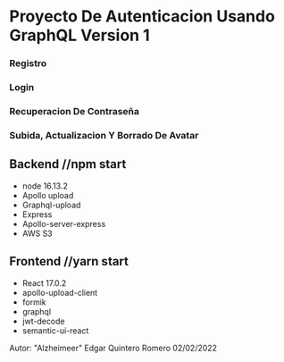 # Proyecto De Autenticacion Usando GraphQL Version 1

### Registro
### Login
### Recuperacion De Contraseña
### Subida, Actualizacion Y Borrado De Avatar


## Backend //npm start
* node 16.13.2
* Apollo upload
* Graphql-upload
* Express
* Apollo-server-express
* AWS S3 
  

## Frontend //yarn start
* React 17.0.2
* apollo-upload-client
* formik
* graphql
* jwt-decode
* semantic-ui-react



Autor: "Alzheimeer" Edgar Quintero Romero
02/02/2022

